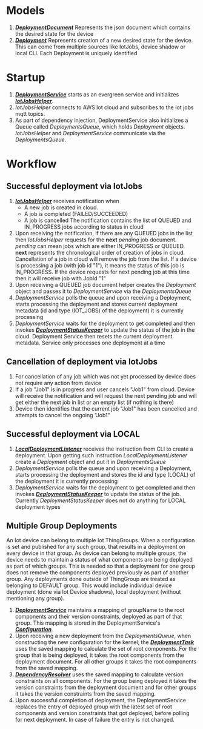 # Models
1. [***DeploymentDocument***](/src/main/java/com/aws/iot/evergreen/deployment/model/DeploymentDocument.java) 
Represents the json document which contains the desired state for the device 
2. [***Deployment***](/src/main/java/com/aws/iot/evergreen/deployment/model/Deployment.java) Represents creation of a
 new desired state for the device. This can come from multiple sources like IotJobs, device shadow or local CLI. Each
  Deployment is uniquely identified

# Startup
1. [***DeploymentService***](/src/main/java/com/aws/iot/evergreen/deployment/DeploymentService.java) starts as an 
evergreen service and initializes [***IotJobsHelper***](/src/main/java/com/aws/iot/evergreen/deployment/IotJobsHelper.java).   
2. *IotJobsHelper* connects to AWS Iot cloud and subscribes to the Iot jobs mqtt topics. 
3. As part of dependency injection, DeploymentService also initializes a Queue called *DeploymentsQueue*, which holds 
*Deployment* objects. *IotJobsHelper* and *DeploymentService* communicate via the *DeploymentsQueue*. 
 
# Workflow
## Successful deployment via IotJobs
1. [***IotJobsHelper***](/src/main/java/com/aws/iot/evergreen/deployment/IotJobsHelper.java) receives notification when
    - A new job is created in cloud.
    - A job is completed (FAILED/SUCCEEDED)
    - A job is cancelled 
    The notification contains the list of QUEUED and IN_PROGRESS jobs according to status in cloud
2. Upon receiving the notification, if there are any QUEUED jobs in the list then *IotJobsHelper* requests for the 
**next** *pending* job document. *pending* can mean jobs which are either IN_PROGRESS or QUEUED. **next** represents 
the chronological order of creation of jobs in cloud. Cancellation of a job in cloud will remove the job from the 
list. If a device is processing a job (with job id "1"), it means the status of this job is IN_PROGRESS. If the 
device requests for next pending job at this time then it will receive job with JobId "1"  
3. Upon receiving a QUEUED job document helper creates the *Deployment* object and passes it to *DeploymentService* 
via the *DeploymentsQueue*
4. *DeploymentService* polls the queue and upon receiving a Deployment, starts processing the deployment and stores 
current deployment metadata (id and type (IOT_JOBS) of the deployment) it is currently processing
5. *DeploymentService* waits for the deployment to get completed and then invokes [***DeploymentStatusKeeper***](/src/main/java/com/aws/iot/evergreen/deployment/DeploymentStatusKeeper.java)
to update the status of the job in the cloud. Deployment Service then resets the current deployment metadata. Service 
only processes one deployment at a time

## Cancellation of deployment via IotJobs
1. For cancellation of any job which was not yet processed by device does not require any action from device
2. If a job "Job1" is in progress and user cancels "Job1" from cloud. Device will receive the notification and will 
request the next pending job and will get either the next job in list or an empty list (if nothing is there)
3. Device then identifies that the current job "Job1" has been cancelled and attempts to cancel the ongoing "Job1" 
  
## Successful deployment via LOCAL
1. [***LocalDeploymentListener***](/src/main/java/com/aws/iot/evergreen/deployment/LocalDeploymentListener.java) 
receives 
the instruction from CLI to create a deployment. Upon getting such instruction *LocalDeploymentListener* create a 
*Deployment* object and put it in *DeploymentsQueue*
2. *DeploymentService* polls the queue and upon receiving a Deployment, starts processing the deployment and stores 
   the id and type (LOCAL) of the deployment it is currently processing
3. *DeploymentService* waits for the deployment to get completed and then invokes [***DeploymentStatusKeeper***](/src/main/java/com/aws/iot/evergreen/deployment/DeploymentStatusKeeper.java) 
to update the status of the job. Currently *DeploymentStatusKeeper* does not do anything for LOCAL deployment types
    
## Multiple Group Deployments
An Iot device can belong to multiple Iot ThingGroups. When a configuration is set and published for any such group, 
that results in a deployment on every device in that group. As device can belong to multiple groups, the device needs
 to maintain a status of what components are being deployed as part of which groups. This is needed so that a 
 deployment for one group does not remove the components deployed previously as part of another group. Any 
 deployments done outside of ThingGroup are treated as belonging to DEFAULT group. This would include individual 
 device deployment (done via Iot Device shadows), local deployment (without mentioning any group).
 1. [***DeploymentService***](/src/main/java/com/aws/iot/evergreen/deployment/DeploymentService.java) maintains a 
 mapping of groupName to the root components and their version constraints, deployed as 
 part of that group. This 
 mapping is stored in the DeploymentService's [***Configuration***](/src/main/java/com/aws/iot/evergreen/config/Configuration.java).
 2. Upon receiving a new deployment from the *DeploymentsQueue*, when constructing the new configuration for the 
 kernel, the [***DeploymentTask***](/src/main/java/com/aws/iot/evergreen/deployment/DeploymentTask.java) uses the 
 saved mapping to calculate the set of root components. For the group that is being deployed, it takes the root 
 components from the deployment document. For all other groups it takes the root components from the saved mapping.
 3. [***DependencyResolver***](/src/main/java/com/aws/iot/evergreen/packagemanager/DependencyResolver.java) uses the saved mapping to calculate 
 version constraints on all components. For the group being deployed it takes the version constraints from the 
 deployment document and for other groups it takes the version constraints from the saved mapping.
 4. Upon successful completion of deployment, the DeploymentService replaces the entry of deployed group with the 
 latest set of root components and version constraints that got deployed, before polling for next deployment. In case 
 of failure the entry is not changed.    
